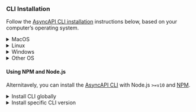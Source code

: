 ### CLI Installation
Follow the [AsyncAPI CLI installation](https://github.com/asyncapi/cli#installation) instructions below, based on your computer’s operating system.

<details>
<summary>MacOS</summary>
`brew`
<br/>
You can install in MacOS via brew: `brew install asyncapi`.

`pkg`
<br/>
Each release of CLI produces a MacOS dedicated pkg file that enables you to install this CLI as MacOS application.

```
# Download latest release. To download specific release, your link should look similar to https://github.com/asyncapi/cli/releases/download/v0.13.0/asyncapi.pkg. All releases are listed in https://github.com/asyncapi/cli/releases
curl -OL https://github.com/asyncapi/cli/releases/latest/download/asyncapi.pkg
# Install AsyncAPI CLI
sudo installer -pkg asyncapi.pkg -target /
```

</details>

<details>
<summary>Linux</summary>

You can install in Linux via `dpkg`, a debian package manager:

1. `curl -OL https://github.com/asyncapi/cli/releases/latest/download/asyncapi.deb` 
2. `sudo dpkg -i asyncapi.deb`

</details>

<details>
<summary>Windows</summary>

For Windows, install the appropriate installer and follow the default installation steps to complete the installation process.

Download [asyncapi.x64.exe](https://github.com/asyncapi/cli/releases/latest/download/asyncapi.x64.exe) for 64-bit Windows and [asyncapi.x86.exe](https://github.com/asyncapi/cli/releases/latest/download/asyncapi.x86.exe) for 32-bit Windows.


</details>

<details>
<summary>Other OS</summary>

[Read further AsyncAPI CLI installation instructions for different operating systems](https://github.com/asyncapi/cli#installation).
</details>

#### Using NPM and Node.js
Alternitavely, you can install the [AsyncAPI CLI](https://github.com/asyncapi/cli#installation) with Node.js `>=v10` and [NPM](https://nodejs.org/en/download/package-manager/).

<details>
<summary>Install CLI globally</summary>

Install AsyncAPI CLI _globally_ with the following command:

```
npm install -g @asyncapi/cli
```
</details>

<details>
<summary>Install specific CLI version</summary>

To install a specific version of the AsyncAPI CLI, pass the `verion` during installation:

```
npm install -g @asyncapi/cli@{version}
```

</details>
